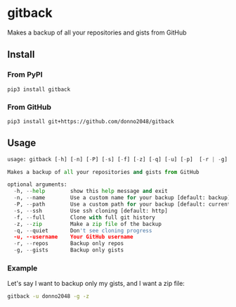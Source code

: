 # gitback
Makes a backup of all your repositories and gists from GitHub

## Install

### From PyPI

`pip3 install gitback`

### From GitHub

`pip3 install git+https://github.com/donno2048/gitback`

## Usage

```py
usage: gitback [-h] [-n] [-P] [-s] [-f] [-z] [-q] [-u] [-p]  [-r | -g]

Makes a backup of all your repositories and gists from GitHub

optional arguments:
  -h, --help        show this help message and exit
  -n, --name        Use a custom name for your backup [default: backup]
  -P, --path        Use a custom path for your backup [default: current working directory]
  -s, --ssh         Use ssh cloning [default: http]
  -f, --full        Clone with full git history
  -z, --zip         Make a zip file of the backup
  -q, --quiet       Don't see cloning progress
  -u, --username    Your GitHub username
  -r, --repos       Backup only repos
  -g, --gists       Backup only gists
```

### Example

Let's say I want to backup only my gists, and I want a zip file:

```sh
gitback -u donno2048 -g -z
```
